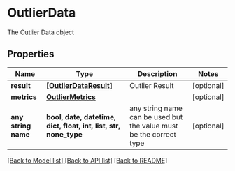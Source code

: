 # OutlierData

The Outlier Data object

## Properties
Name | Type | Description | Notes
------------ | ------------- | ------------- | -------------
**result** | [**[OutlierDataResult]**](OutlierDataResult.md) | Outlier Result | [optional] 
**metrics** | [**OutlierMetrics**](OutlierMetrics.md) |  | [optional] 
**any string name** | **bool, date, datetime, dict, float, int, list, str, none_type** | any string name can be used but the value must be the correct type | [optional]

[[Back to Model list]](../README.md#documentation-for-models) [[Back to API list]](../README.md#documentation-for-api-endpoints) [[Back to README]](../README.md)


